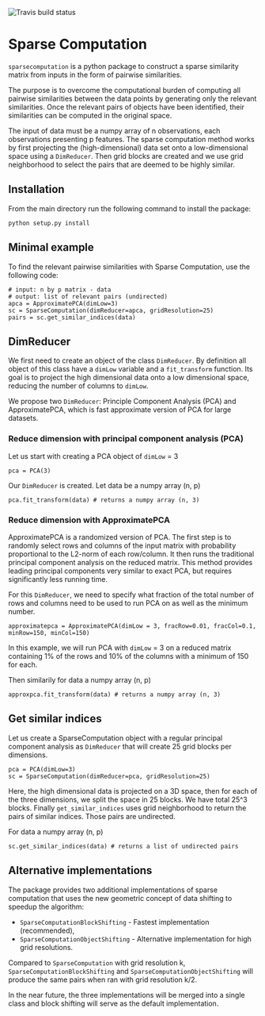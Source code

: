 ![Travis build status](https://travis-ci.org/hochbaumGroup/sparsecomputation.svg?branch=master)

# Sparse Computation
`sparsecomputation` is a python package to construct a sparse similarity matrix from inputs in the form of pairwise similarities.

The purpose is to overcome the computational burden of computing all pairwise similarities between the data points by generating only the relevant similarities. Once the relevant pairs of objects have been identified, their similarities can be computed in the original space.

The input of data must be a numpy array of n observations, each observations presenting p features. The sparse computation method works by first projecting the (high-dimensional) data set onto a low-dimensional space using a `DimReducer`. Then grid blocks are created and we use grid neighborhood to select the pairs that are deemed to be highly similar.

## Installation
From the main directory run the following command to install the package:
```
python setup.py install
```

## Minimal example
To find the relevant pairwise similarities with Sparse Computation, use the following code:
```
# input: n by p matrix - data
# output: list of relevant pairs (undirected)
apca = ApproximatePCA(dimLow=3)
sc = SparseComputation(dimReducer=apca, gridResolution=25)
pairs = sc.get_similar_indices(data)
```

## DimReducer
We first need to create an object of the class `DimReducer`. By definition all object of this class have a `dimLow` variable and a `fit_transform` function. Its goal is to project the high dimensional data onto a low dimensional space, reducing the number of columns to `dimLow`.

We propose two `DimReducer`: Principle Component Analysis (PCA) and ApproximatePCA, which is fast approximate version of PCA for large datasets.

### Reduce dimension with principal component analysis (PCA)
Let us start with creating a PCA object of `dimLow` = 3
```
pca = PCA(3)
```

Our `DimReducer` is created. Let data be a numpy array (n, p)
```
pca.fit_transform(data) # returns a numpy array (n, 3)
```

### Reduce dimension with ApproximatePCA
ApproximatePCA is a randomized version of PCA. The first step is to randomly select rows and columns of the input matrix with probability proportional to the L2-norm of each row/column. It then runs the traditional principal component analysis on the reduced matrix. This method provides leading principal components very similar to exact PCA, but requires significantly less running time.

For this `DimReducer`, we need to specify what fraction of the total number of rows and columns need to be used to run PCA on as well as the minimum number.
```
approximatepca = ApproximatePCA(dimLow = 3, fracRow=0.01, fracCol=0.1, minRow=150, minCol=150)
```
In this example, we will run PCA with `dimLow` = 3 on a reduced matrix containing 1% of the rows and 10% of the columns with a minimum of 150 for each.

Then similarily for data a numpy array (n, p)
```
approxpca.fit_transform(data) # returns a numpy array (n, 3)
```

## Get similar indices
Let us create a SparseComputation object with a regular principal component analysis as `DimReducer` that will create 25 grid blocks per dimensions.

    pca = PCA(dimLow=3)
    sc = SparseComputation(dimReducer=pca, gridResolution=25)

Here, the high dimensional data is projected on a 3D space, then for each of the three dimensions, we split the space in 25 blocks. We have total 25^3 blocks. Finally `get_similar_indices` uses grid neighborhood to return the pairs of similar indices. Those pairs are undirected.

For data a numpy array (n, p)

    sc.get_similar_indices(data) # returns a list of undirected pairs

## Alternative implementations
The package provides two additional implementations of sparse computation that uses the new geometric concept of data shifting to speedup the algorithm:
* `SparseComputationBlockShifting` - Fastest implementation (recommended),
* `SparseComputationObjectShifting` - Alternative implementation for high grid resolutions.

Compared to `SparseComputation` with grid resolution k, `SparseComputationBlockShifting` and `SparseComputationObjectShifting` will produce the same pairs when ran with grid resolution k/2.

In the near future, the three implementations will be merged into a single class and block shifting will serve as the default implementation.
